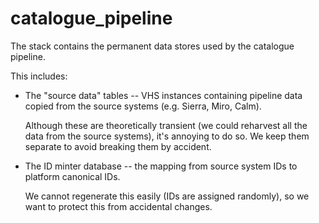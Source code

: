 # catalogue_pipeline

The stack contains the permanent data stores used by the catalogue pipeline.

This includes:

*   The "source data" tables -- VHS instances containing pipeline data copied
    from the source systems (e.g. Sierra, Miro, Calm).

    Although these are theoretically transient (we could reharvest all the
    data from the source systems), it's annoying to do so.  We keep them
    separate to avoid breaking them by accident.

*   The ID minter database -- the mapping from source system IDs to platform
    canonical IDs.

    We cannot regenerate this easily (IDs are assigned randomly), so we want
    to protect this from accidental changes.
